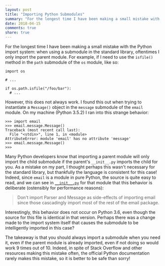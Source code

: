 ```yaml
---
layout: post
title: "Importing Python Submodules"
summary: "For the longest time I have been making a small mistake with the Python import system"
date: 2018-04-15
comments: true
share: true
---
```


For the longest time I have been making a small mistake with the Python import system: when using a submodule in the standard library, oftentimes I only import the parent module. For example, if I need to use the `isfile()` method in the `path` submodule of the `os` module, like so:

```python3
import os

# ...

if os.path.isfile("/foo/bar"):
  # ...
```

However, this does not always work. I found this out when trying to instantiate a `Message()` object in the `message` submodule of the `email` module. On my machine (Python 3.5.2) I ran into this strange behavior:

```
>>> import email
>>> email.message.Message()
Traceback (most recent call last):
  File "<stdin>", line 1, in <module>
AttributeError: module 'email' has no attribute 'message'
>>> email.message.Message()
>>>
```

Many Python developers know that importing a parent module will only import the child submodule if the parent's `__init__.py` imports the child for you. As a mistake on my part, I thought perhaps this wasn't necessary for the standard library, but thankfully the language is consistent for this case! Indeed, since `email` is a module in pure Python, the source is quite easy to read, and we can see in [`__init__.py`](https://github.com/python/cpython/blob/master/Lib/email/__init__.py) for that module that this behavior is deliberate (ostensibly for performance reasons):

> Don't import Parser and Message as side-effects of importing email since those cascadingly import most of the rest of the email package.

Interestingly, this behavior does not occur on Python 3.6, even though the source for this file is identical in that version. Perhaps there was a change made to the import system itself that causes the submodule to be intelligently imported in this case?

The takeaway is that you should always import a submodule when you need it, even if the parent module is already imported, even if not doing so would work 9 times out of 10. Indeed, in spite of Stack Overflow and other resources making this mistake often, the official Python documentation rarely makes this mistake, so it is better to be safe than sorry!
